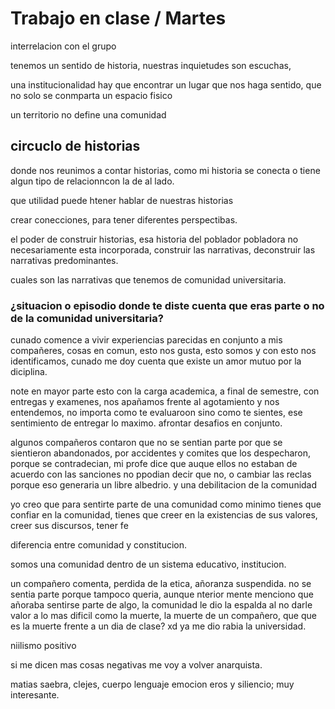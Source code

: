 # Trabajo en clase / Martes

interrelacion con el grupo

tenemos un sentido de historia, nuestras inquietudes son escuchas, 

una institucionalidad hay que encontrar un lugar que nos haga sentido, que no solo se conmparta un espacio fisico

un territorio no define una comunidad

## circuclo de historias

donde nos reunimos a contar historias, como mi historia se conecta o tiene algun tipo de relacionncon la de al lado.

que utilidad puede htener hablar  de nuestras historias

crear conecciones, para tener diferentes perspectibas.

el poder de construir historias, esa historia del poblador pobladora no necesariamente esta incorporada, construir las narrativas, deconstruir las narrativas predominantes.

cuales son las narrativas que tenemos de comunidad universitaria.

### ¿situacion o episodio donde te diste cuenta que eras parte o no de la comunidad universitaria?

cunado comence a vivir experiencias parecidas en conjunto a mis compañeres, cosas en comun, esto nos gusta, esto somos y con esto nos identificamos, cunado me doy cuenta que existe un amor mutuo por la diciplina.

note en mayor parte esto con la carga academica, a final de semestre, con entregas y examenes, nos apañamos frente al agotamiento y nos entendemos, no importa como te evaluaroon sino como te sientes, ese sentimiento de entregar lo maximo. afrontar desafios en conjunto.

algunos compañeros contaron que no se sentian parte por que se sientieron abandonados, por accidentes y comites que los despecharon, porque se contradecian, mi profe dice que auque ellos no estaban de acuerdo con las sanciones no ppodian decir que no, o cambiar las reclas porque eso generaria un libre albedrio. y una debilitacion de la comunidad 

yo creo que para sentirte parte de una comunidad como minimo tienes que confiar en la comunidad, tienes que creer en la existencias de sus valores, creer sus discursos, tener fe

diferencia entre comunidad y constitucion.

somos una comunidad dentro de un sistema educativo, institucion.

un compañero comenta, perdida de la etica, añoranza suspendida. no se sentia parte porque tampoco queria, aunque nterior mente menciono que añoraba sentirse parte de algo, la comunidad le dio la espalda al no darle valor a lo mas dificil como la muerte, la muerte de un compañero, que que es la muerte frente a un dia de clase? xd ya me dio rabia la universidad.

niilismo positivo

si me dicen mas cosas negativas me voy a volver anarquista.

matias saebra, clejes, cuerpo lenguaje emocion eros y siliencio; muy interesante.

